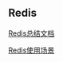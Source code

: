 ## Redis 

[Redis总结文档](https://mp.weixin.qq.com/s?__biz=MzAxNjk4ODE4OQ==&mid=2247487588&idx=3&sn=92ce1df4e9d62d257d45a7eee8f0c7d3&chksm=9bed3116ac9ab80086276faf208074bdd38f6aa8d6b4b93d7aa67c7688f4086de3416bbdb758&scene=0&xtrack=1&key=8be65ffce19453078887e71002be67c2abfc71c5fbf3566726df6168d0b2764022ec2baf7fd4cea59684a273f7a6464e7251db27d2a7c99c3e73ebea1be70a7ca16cc8a4f96992fe2cf2d898a137e58e&ascene=1&uin=MjQ1MzYyMTQxMw%3D%3D&devicetype=Windows+10&version=62060833&lang=zh_CN&exportkey=A0MuMYx8mplEdEg%2Bi3FY5Oc%3D&pass_ticket=OEZ1aKxM4vH0f%2FcoizUcJlDT%2BY5Qp3Y7a7ZM29%2FtKlrVKPq6v%2F3gjMCEYkXa9pA0)

[Redis使用场景](https://www.cnblogs.com/benjieqiang/p/11475651.html)